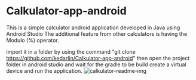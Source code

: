 # Calkulator-app-android
This is a simple calculator android application developed in Java using Android Studio
The additional feature from other calculators is having the Modulo (%) operator.


import it in a folder by using the command "git clone https://github.com/kedarlin/Calkulator-app-android"
then open the project folder in android studio and wait for the gradle to be build
create a virtual device and run the application.
![calkulator-readme-img](https://github.com/kedarlin/Calkulator-app-android/assets/94356442/18e4e0d6-787b-4054-8d10-4a0aa4620fe1)
